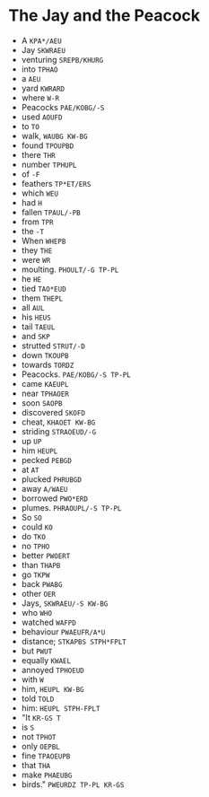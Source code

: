 # The Jay and the Peacock

* A `KPA*/AEU`
* Jay `SKWRAEU`
* venturing `SREPB/KHURG`
* into `TPHAO`
* a `AEU`
* yard `KWRARD`
* where `W-R`
* Peacocks `PAE/KOBG/-S`
* used `AOUFD`
* to `TO`
* walk, `WAUBG KW-BG`
* found `TPOUPBD`
* there `THR`
* number `TPHUPL`
* of `-F`
* feathers `TP*ET/ERS`
* which `WEU`
* had `H`
* fallen `TPAUL/-PB`
* from `TPR`
* the `-T`
* When `WHEPB`
* they `THE`
* were `WR`
* moulting. `PHOULT/-G TP-PL`
* he `HE`
* tied `TAO*EUD`
* them `THEPL`
* all `AUL`
* his `HEUS`
* tail `TAEUL`
* and `SKP`
* strutted `STRUT/-D`
* down `TKOUPB`
* towards `TORDZ`
* Peacocks. `PAE/KOBG/-S TP-PL`
* came `KAEUPL`
* near `TPHAOER`
* soon `SAOPB`
* discovered `SKOFD`
* cheat, `KHAOET KW-BG`
* striding `STRAOEUD/-G`
* up `UP`
* him `HEUPL`
* pecked `PEBGD`
* at `AT`
* plucked `PHRUBGD`
* away `A/WAEU`
* borrowed `PWO*ERD`
* plumes. `PHRAOUPL/-S TP-PL`
* So `SO`
* could `KO`
* do `TKO`
* no `TPHO`
* better `PWOERT`
* than `THAPB`
* go `TKPW`
* back `PWABG`
* other `OER`
* Jays, `SKWRAEU/-S KW-BG`
* who `WHO`
* watched `WAFPD`
* behaviour `PWAEUFR/A*U`
* distance; `STKAPBS STPH*FPLT`
* but `PWUT`
* equally `KWAEL`
* annoyed `TPHOEUD`
* with `W`
* him, `HEUPL KW-BG`
* told `TOLD`
* him: `HEUPL STPH-FPLT`
* "It `KR-GS T`
* is `S`
* not `TPHOT`
* only `OEPBL`
* fine `TPAOEUPB`
* that `THA`
* make `PHAEUBG`
* birds." `PWEURDZ TP-PL KR-GS`
